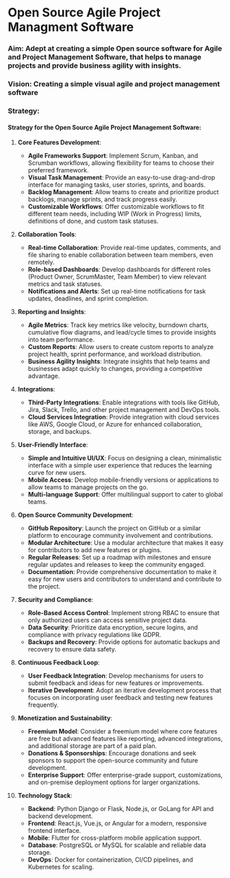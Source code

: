 # Open Source Agile Project Managment Software

### Aim: Adept at creating a simple Open source software for Agile and Project Management Software, that helps to manage projects and provide business agility with insights.

### Vision: Creating a simple visual agile and project management software

### Strategy: 
#### Strategy for the Open Source Agile Project Management Software:

1. **Core Features Development**:
   - **Agile Frameworks Support**: Implement Scrum, Kanban, and Scrumban workflows, allowing flexibility for teams to choose their preferred framework.
   - **Visual Task Management**: Provide an easy-to-use drag-and-drop interface for managing tasks, user stories, sprints, and boards.
   - **Backlog Management**: Allow teams to create and prioritize product backlogs, manage sprints, and track progress easily.
   - **Customizable Workflows**: Offer customizable workflows to fit different team needs, including WIP (Work in Progress) limits, definitions of done, and custom task statuses.
   
2. **Collaboration Tools**:
   - **Real-time Collaboration**: Provide real-time updates, comments, and file sharing to enable collaboration between team members, even remotely.
   - **Role-based Dashboards**: Develop dashboards for different roles (Product Owner, ScrumMaster, Team Member) to view relevant metrics and task statuses.
   - **Notifications and Alerts**: Set up real-time notifications for task updates, deadlines, and sprint completion.

3. **Reporting and Insights**:
   - **Agile Metrics**: Track key metrics like velocity, burndown charts, cumulative flow diagrams, and lead/cycle times to provide insights into team performance.
   - **Custom Reports**: Allow users to create custom reports to analyze project health, sprint performance, and workload distribution.
   - **Business Agility Insights**: Integrate insights that help teams and businesses adapt quickly to changes, providing a competitive advantage.

4. **Integrations**:
   - **Third-Party Integrations**: Enable integrations with tools like GitHub, Jira, Slack, Trello, and other project management and DevOps tools.
   - **Cloud Services Integration**: Provide integration with cloud services like AWS, Google Cloud, or Azure for enhanced collaboration, storage, and backups.

5. **User-Friendly Interface**:
   - **Simple and Intuitive UI/UX**: Focus on designing a clean, minimalistic interface with a simple user experience that reduces the learning curve for new users.
   - **Mobile Access**: Develop mobile-friendly versions or applications to allow teams to manage projects on the go.
   - **Multi-language Support**: Offer multilingual support to cater to global teams.

6. **Open Source Community Development**:
   - **GitHub Repository**: Launch the project on GitHub or a similar platform to encourage community involvement and contributions.
   - **Modular Architecture**: Use a modular architecture that makes it easy for contributors to add new features or plugins.
   - **Regular Releases**: Set up a roadmap with milestones and ensure regular updates and releases to keep the community engaged.
   - **Documentation**: Provide comprehensive documentation to make it easy for new users and contributors to understand and contribute to the project.

7. **Security and Compliance**:
   - **Role-Based Access Control**: Implement strong RBAC to ensure that only authorized users can access sensitive project data.
   - **Data Security**: Prioritize data encryption, secure logins, and compliance with privacy regulations like GDPR.
   - **Backups and Recovery**: Provide options for automatic backups and recovery to ensure data safety.

8. **Continuous Feedback Loop**:
   - **User Feedback Integration**: Develop mechanisms for users to submit feedback and ideas for new features or improvements.
   - **Iterative Development**: Adopt an iterative development process that focuses on incorporating user feedback and testing new features frequently.
   
9. **Monetization and Sustainability**:
   - **Freemium Model**: Consider a freemium model where core features are free but advanced features like reporting, advanced integrations, and additional storage are part of a paid plan.
   - **Donations & Sponsorships**: Encourage donations and seek sponsors to support the open-source community and future development.
   - **Enterprise Support**: Offer enterprise-grade support, customizations, and on-premise deployment options for larger organizations.

10. **Technology Stack**:
    - **Backend**: Python Django or Flask, Node.js, or GoLang for API and backend development.
    - **Frontend**: React.js, Vue.js, or Angular for a modern, responsive frontend interface.
    - **Mobile**: Flutter for cross-platform mobile application support.
    - **Database**: PostgreSQL or MySQL for scalable and reliable data storage.
    - **DevOps**: Docker for containerization, CI/CD pipelines, and Kubernetes for scaling.

